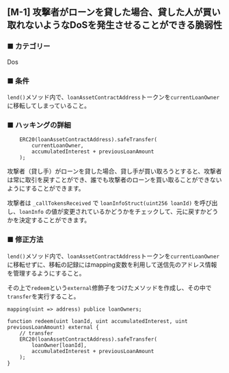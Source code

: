 ## [M-1] 攻撃者がローンを貸した場合、貸した人が買い取れないようなDoSを発生させることができる脆弱性

### ■ カテゴリー

Dos

### ■ 条件

`lend()`メソッド内で、`loanAssetContractAddress`トークンを`currentLoanOwner`に移転してしまっていること。

### ■ ハッキングの詳細

```sol
    ERC20(loanAssetContractAddress).safeTransfer(
        currentLoanOwner,
        accumulatedInterest + previousLoanAmount
    );
```

攻撃者（貸し手）がローンを貸した場合、貸し手が買い取ろうとすると、攻撃者は常に取引を戻すことができ、誰でも攻撃者のローンを買い取ることができないようにすることができます。   

攻撃者は `_callTokensReceived` で `loanInfoStruct(uint256 loanId)` を呼び出し、`loanInfo` の値が変更されているかどうかをチェックして、元に戻すかどうかを決定することができます。

### ■ 修正方法

`lend()`メソッド内で、`loanAssetContractAddress`トークンを`currentLoanOwner`に移転せずに、移転の記録にはmapping変数を利用して送信先のアドレス情報を管理するようにすること。  

その上で`redeem`という`external`修飾子をつけたメソッドを作成し、その中で`transfer`を実行すること。

```sol
mapping(uint => address) publice loanOwners;
```

```sol
function redeem(uint loanId, uint accumulatedInterest, uint previousLoanAmount) external {
    // transfer
    ERC20(loanAssetContractAddress).safeTransfer(
        loanOwner[loanId],
        accumulatedInterest + previousLoanAmount
    );
}
```